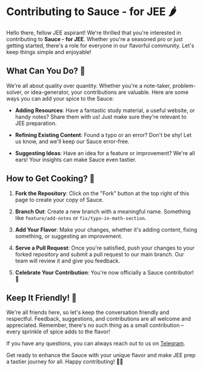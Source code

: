 # Contributing to Sauce - for JEE 🌶️

Hello there, fellow JEE aspirant! We're thrilled that you're interested in contributing to **Sauce - for JEE**. Whether you're a seasoned pro or just getting started, there's a role for everyone in our flavorful community. Let's keep things simple and enjoyable!

## What Can You Do? 🍔

We're all about quality over quantity. Whether you're a note-taker, problem-solver, or idea-generator, your contributions are valuable. Here are some ways you can add your spice to the Sauce:

- **Adding Resources**: Have a fantastic study material, a useful website, or handy notes? Share them with us! Just make sure they're relevant to JEE preparation.

- **Refining Existing Content**: Found a typo or an error? Don't be shy! Let us know, and we'll keep our Sauce error-free.

- **Suggesting Ideas**: Have an idea for a feature or improvement? We're all ears! Your insights can make Sauce even tastier.

## How to Get Cooking? 🎩

1. **Fork the Repository**: Click on the "Fork" button at the top right of this page to create your copy of Sauce.

2. **Branch Out**: Create a new branch with a meaningful name. Something like `feature/add-notes` or `fix/typo-in-math-section`.

3. **Add Your Flavor**: Make your changes, whether it's adding content, fixing something, or suggesting an improvement.

4. **Serve a Pull Request**: Once you're satisfied, push your changes to your forked repository and submit a pull request to our main branch. Our team will review it and give you feedback.

5. **Celebrate Your Contribution**: You're now officially a Sauce contributor! 🎉

## Keep It Friendly! 🌟

We're all friends here, so let's keep the conversation friendly and respectful. Feedback, suggestions, and contributions are all welcome and appreciated. Remember, there's no such thing as a small contribution – every sprinkle of spice adds to the flavor!

If you have any questions, you can always reach out to us on [Telegram](https://t.me/your-telegram-handle-here).

Get ready to enhance the Sauce with your unique flavor and make JEE prep a tastier journey for all. Happy contributing! 🥄🔥
